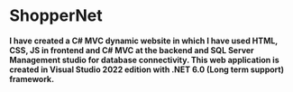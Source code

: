 # ShopperNet
**I have created a C# MVC dynamic website in which I have used HTML, CSS, JS in frontend and C# MVC at the backend and SQL Server Management studio for database connectivity. This web application is created in Visual Studio 2022 edition with .NET 6.0 (Long term support) framework.**
